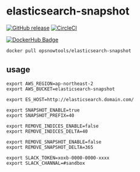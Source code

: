 # elasticsearch-snapshot

[![GitHub release](https://img.shields.io/github/release/opsnow-tools/elasticsearch-snapshot.svg)](https://github.com/opsnow-tools/elasticsearch-snapshot/releases)
[![CircleCI](https://circleci.com/gh/opsnow-tools/elasticsearch-snapshot.svg?style=svg)](https://circleci.com/gh/opsnow-tools/elasticsearch-snapshot)

[![DockerHub Badge](http://dockeri.co/image/opsnowtools/elasticsearch-snapshot)](https://hub.docker.com/r/opsnowtools/elasticsearch-snapshot/)

```bash
docker pull opsnowtools/elasticsearch-snapshot
```

## usage

```
export AWS_REGION=ap-northeast-2
export AWS_BUCKET=elasticsearch-snapshot

export ES_HOST=http://elasticsearch.domain.com/

export SNAPSHOT_ENABLE=true
export SNAPSHOT_PREFIX=40

export REMOVE_INDICES_ENABLE=false
export REMOVE_INDICES_DELTA=40

export REMOVE_SNAPSHOT_ENABLE=false
export REMOVE_SNAPSHOT_DELTA=365

export SLACK_TOKEN=xoxb-0000-0000-xxxx
export SLACK_CHANNAL=#sandbox
```
